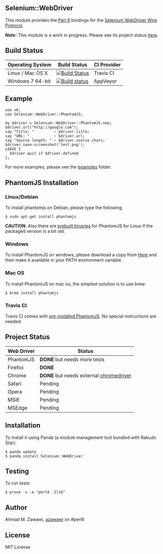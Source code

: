 ## Selenium::WebDriver

This module provides the [Perl 6](http://perl6.org) bindings for the [Selenium WebDriver Wire Protocol](https://github.com/SeleniumHQ/selenium/wiki/JsonWireProtocol).

***Note:*** This module is a work in progress. Please see its project status [here](https://github.com/azawawi/perl6-selenium-webdriver/blob/master/README.md#project-status).

## Build Status

| Operating System  |   Build Status  | CI Provider |
| ----------------- | --------------- | ----------- |
| Linux / Mac OS X  | [![Build Status](https://travis-ci.org/azawawi/perl6-selenium-webdriver.svg?branch=master)](https://travis-ci.org/azawawi/perl6-selenium-webdriver)  | Travis CI |
| Windows 7 64-bit  | [![Build status](https://ci.appveyor.com/api/projects/status/github/azawawi/perl6-selenium-webdriver?svg=true)](https://ci.appveyor.com/project/azawawi/perl6-selenium-webdriver/branch/master)  | AppVeyor |

## Example

```Perl6
use v6;
use Selenium::WebDriver::PhantomJS;

my $driver = Selenium::WebDriver::PhantomJS.new;
$driver.url("http://google.com");
say "Title: "         ~ $driver.title;
say "URL: "           ~ $driver.url;
say "Source length: " ~ $driver.source.chars;
$driver.save-screenshot('test.png');
LEAVE {
  $driver.quit if $driver.defined
};
```

For more examples, please see the [examples](examples) folder.

## PhantomJS Installation

### Linux/Debian

To install phantomjs on Debian, please type the following:
```
$ sudo apt-get install phantomjs
```

**CAUTION**: Also there are [prebuilt binaries](
https://bitbucket.org/ariya/phantomjs/downloads) for PhantomJS for Linux if the packaged version is a bit old.

### Windows

To install PhantomJS on windows, please download a copy from
[Here](http://phantomjs.org/) and then make it available in your PATH environment
variable.

### Mac OS

To install PhantomJS on mac os, the simplest solution is to use brew:
```
$ brew install phantomjs
```

### Travis CI

Travis CI comes with [pre-installed PhantomJS](
http://docs.travis-ci.com/user/gui-and-headless-browsers/#Using-PhantomJS).
No special instructions are needed.

## Project Status

| Web Driver    | Status        |
| ------------- | ------------- |
| PhantomJS     | **DONE** but needs more tests |
| Firefox       | **DONE** |
| Chrome        | **DONE** but needs external [chromedriver](https://sites.google.com/a/chromium.org/chromedriver/) |
| Safari        | Pending       |
| Opera         | Pending       |
| MSIE          | Pending       |
| MSEdge        | Pending       |

## Installation

To install it using Panda (a module management tool bundled with Rakudo Star):

```
$ panda update
$ panda install Selenium::WebDriver
```

## Testing

To run tests:

```
$ prove -v -e "perl6 -Ilib"
```

## Author

Ahmad M. Zawawi, [azawawi](https://github.com/azawawi/) on #perl6

## License

MIT License
